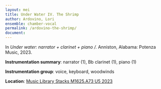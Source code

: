 ```yaml
---
layout: mei
title: Under Water IV. The Shrimp  
author: Ardovino, Lori
ensemble: chamber-vocal 
permalink: /ardovino-the-shrimp/
document: 
---
```


In *Under water: narrator + clarinet + piano /.* Anniston, Alabama: Potenza Music, 2023.

**Instrumentation summary**: narrator (1), Bb clarinet (1), piano (1)  

**Instrumentation group**: voice, keyboard, woodwinds 

**Location**: <a href="https://tufts.primo.exlibrisgroup.com/permalink/01TUN_INST/1kc9gia/alma991018897373003851" target="_blank">Music Library Stacks M1625.A73 U5 2023</a>